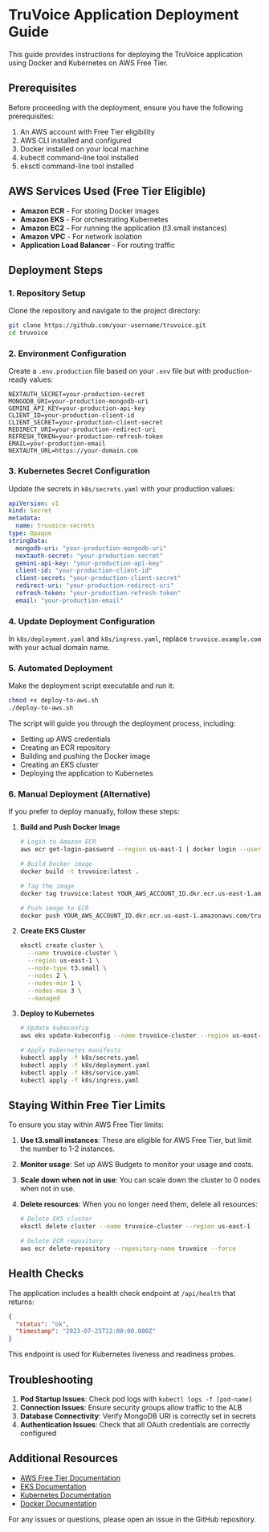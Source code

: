 # TruVoice Application Deployment Guide

This guide provides instructions for deploying the TruVoice application using Docker and Kubernetes on AWS Free Tier.

## Prerequisites

Before proceeding with the deployment, ensure you have the following prerequisites:

1. An AWS account with Free Tier eligibility
2. AWS CLI installed and configured
3. Docker installed on your local machine
4. kubectl command-line tool installed
5. eksctl command-line tool installed

## AWS Services Used (Free Tier Eligible)

- **Amazon ECR** - For storing Docker images
- **Amazon EKS** - For orchestrating Kubernetes
- **Amazon EC2** - For running the application (t3.small instances)
- **Amazon VPC** - For network isolation
- **Application Load Balancer** - For routing traffic

## Deployment Steps

### 1. Repository Setup

Clone the repository and navigate to the project directory:

```bash
git clone https://github.com/your-username/truvoice.git
cd truvoice
```

### 2. Environment Configuration

Create a `.env.production` file based on your `.env` file but with production-ready values:

```
NEXTAUTH_SECRET=your-production-secret
MONGODB_URI=your-production-mongodb-uri
GEMINI_API_KEY=your-production-api-key
CLIENT_ID=your-production-client-id
CLIENT_SECRET=your-production-client-secret
REDIRECT_URI=your-production-redirect-uri
REFRESH_TOKEN=your-production-refresh-token
EMAIL=your-production-email
NEXTAUTH_URL=https://your-domain.com
```

### 3. Kubernetes Secret Configuration

Update the secrets in `k8s/secrets.yaml` with your production values:

```yaml
apiVersion: v1
kind: Secret
metadata:
  name: truvoice-secrets
type: Opaque
stringData:
  mongodb-uri: "your-production-mongodb-uri"
  nextauth-secret: "your-production-secret"
  gemini-api-key: "your-production-api-key"
  client-id: "your-production-client-id"
  client-secret: "your-production-client-secret"
  redirect-uri: "your-production-redirect-uri"
  refresh-token: "your-production-refresh-token"
  email: "your-production-email"
```

### 4. Update Deployment Configuration

In `k8s/deployment.yaml` and `k8s/ingress.yaml`, replace `truvoice.example.com` with your actual domain name.

### 5. Automated Deployment

Make the deployment script executable and run it:

```bash
chmod +x deploy-to-aws.sh
./deploy-to-aws.sh
```

The script will guide you through the deployment process, including:
- Setting up AWS credentials
- Creating an ECR repository
- Building and pushing the Docker image
- Creating an EKS cluster
- Deploying the application to Kubernetes

### 6. Manual Deployment (Alternative)

If you prefer to deploy manually, follow these steps:

1. **Build and Push Docker Image**

   ```bash
   # Login to Amazon ECR
   aws ecr get-login-password --region us-east-1 | docker login --username AWS --password-stdin YOUR_AWS_ACCOUNT_ID.dkr.ecr.us-east-1.amazonaws.com
   
   # Build Docker image
   docker build -t truvoice:latest .
   
   # Tag the image
   docker tag truvoice:latest YOUR_AWS_ACCOUNT_ID.dkr.ecr.us-east-1.amazonaws.com/truvoice:latest
   
   # Push image to ECR
   docker push YOUR_AWS_ACCOUNT_ID.dkr.ecr.us-east-1.amazonaws.com/truvoice:latest
   ```

2. **Create EKS Cluster**

   ```bash
   eksctl create cluster \
     --name truvoice-cluster \
     --region us-east-1 \
     --node-type t3.small \
     --nodes 2 \
     --nodes-min 1 \
     --nodes-max 3 \
     --managed
   ```

3. **Deploy to Kubernetes**

   ```bash
   # Update kubeconfig
   aws eks update-kubeconfig --name truvoice-cluster --region us-east-1
   
   # Apply Kubernetes manifests
   kubectl apply -f k8s/secrets.yaml
   kubectl apply -f k8s/deployment.yaml
   kubectl apply -f k8s/service.yaml
   kubectl apply -f k8s/ingress.yaml
   ```

## Staying Within Free Tier Limits

To ensure you stay within AWS Free Tier limits:

1. **Use t3.small instances**: These are eligible for AWS Free Tier, but limit the number to 1-2 instances.
2. **Monitor usage**: Set up AWS Budgets to monitor your usage and costs.
3. **Scale down when not in use**: You can scale down the cluster to 0 nodes when not in use.
4. **Delete resources**: When you no longer need them, delete all resources:

   ```bash
   # Delete EKS cluster
   eksctl delete cluster --name truvoice-cluster --region us-east-1
   
   # Delete ECR repository
   aws ecr delete-repository --repository-name truvoice --force
   ```

## Health Checks

The application includes a health check endpoint at `/api/health` that returns:

```json
{
  "status": "ok",
  "timestamp": "2023-07-25T12:00:00.000Z"
}
```

This endpoint is used for Kubernetes liveness and readiness probes.

## Troubleshooting

1. **Pod Startup Issues**: Check pod logs with `kubectl logs -f [pod-name]`
2. **Connection Issues**: Ensure security groups allow traffic to the ALB
3. **Database Connectivity**: Verify MongoDB URI is correctly set in secrets
4. **Authentication Issues**: Check that all OAuth credentials are correctly configured

## Additional Resources

- [AWS Free Tier Documentation](https://aws.amazon.com/free/)
- [EKS Documentation](https://docs.aws.amazon.com/eks/)
- [Kubernetes Documentation](https://kubernetes.io/docs/home/)
- [Docker Documentation](https://docs.docker.com/)

For any issues or questions, please open an issue in the GitHub repository. 